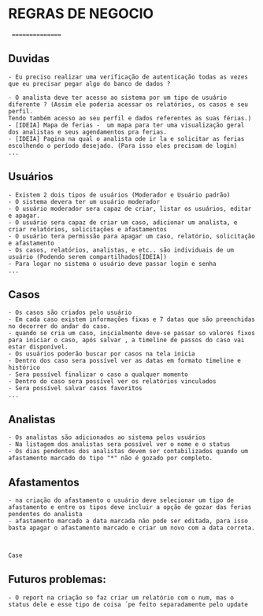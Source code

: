 # REGRAS DE NEGOCIO

     ==============

## Duvidas

    - Eu preciso realizar uma verificação de autenticação todas as vezes que eu precisar pegar algo do banco de dados ?

    - O analista deve ter acesso ao sistema por um tipo de usuário diferente ? (Assim ele poderia acessar os relatórios, os casos e seu perfil.
    Tendo também acesso ao seu perfil e dados referentes as suas férias.)
    - [IDEIA] Mapa de ferias -  um mapa para ter uma visualização geral dos analistas e seus agendamentos pra ferias.
    - [IDEIA] Pagina na qual o analista ode ir la e solicitar as ferias escolhendo o período desejado. (Para isso eles precisam de login)
    ...

## Usuários

    - Existem 2 dois tipos de usuários (Moderador e Usuário padrão)
    - O sistema devera ter um usuário moderador
    - O usuário moderador sera capaz de criar, listar os usuários, editar e apagar.
    - O usuário sera capaz de criar um caso, adicionar um analista, e criar relatórios, solicitações e afastamentos
    - O usuário tera permissão para apagar um caso, relatório, solicitação e afastamento
    - Os casos, relatórios, analistas, e etc.. são individuais de um usuário (Podendo serem compartilhados[IDEIA])
    - Para logar no sistema o usuário deve passar login e senha
    ...

## Casos

    - Os casos são criados pelo usuário
    - Em cada caso existem informações fixas e 7 datas que são preenchidas no decorrer do andar do caso.
    - quando se cria um caso, inicialmente deve-se passar so valores fixos para iniciar o caso, após salvar , a timeline de passos do caso vai estar disponível.
    - Os usuários poderão buscar por casos na tela inicia
    - Dentro dos caso sera possível ver as datas em formato timeline e histórico
    - Sera possível finalizar o caso a qualquer momento
    - Dentro do caso sera possível ver os relatórios vinculados
    - Sera possível salvar casos favoritos
    ...

## Analistas

    - Os analistas são adicionados ao sistema pelos usuários
    - Na listagem dos analistas sera possível ver o nome e o status
    - Os dias pendentes dos analistas devem ser contabilizados quando um afastamento marcado do tipo "*" não é gozado por completo.

## Afastamentos

    - na criação do afastamento o usuário deve selecionar um tipo de afastamento e entre os tipos deve incluir a opção de gozar das ferias pendentes do analista
    - afastamento marcado a data marcada não pode ser editada, para isso basta apagar o afastamento marcado e criar um novo com a data correta.



    Case

## Futuros problemas:

    - O report na criação so faz criar um relatório com o num, mas o status dele e esse tipo de coisa ´pe feito separadamente pelo update
